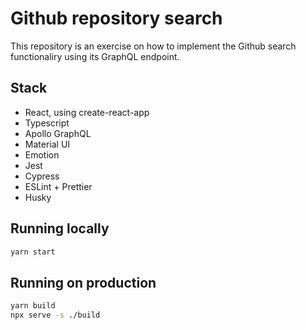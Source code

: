 # Github repository search

This repository is an exercise on how to implement the Github search functionaliry using its GraphQL endpoint.

## Stack
* React, using create-react-app
* Typescript
* Apollo GraphQL
* Material UI
* Emotion
* Jest
* Cypress
* ESLint + Prettier
* Husky

## Running locally
```bash
yarn start
```

## Running on production
```bash
yarn build
npx serve -s ./build
```
